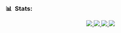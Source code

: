 ### 📊 &nbsp;Stats:

<p align="center">
  <a href="https://github.com/gasti-jm">
    <img src="http://github-profile-summary-cards.vercel.app/api/cards/profile-details?username=Lorwik&theme=transparent" />
  </a>
  <a href="https://github.com/gasti-jm">
    <img src="https://github-readme-streak-stats.herokuapp.com/?user=Lorwik&hide_border=true&card_width=338&theme=transparent" />
  </a>
  <a href="https://github.com/gasti-jm">
    <img src="http://github-profile-summary-cards.vercel.app/api/cards/stats?username=Lorwik&theme=transparent" />
  </a>
  <a href="https://github.com/gasti-jm">
    <img src="https://github-readme-stats.vercel.app/api/top-langs/?username=Lorwik&hide_progress=false&card_width=699&theme=transparent"/>
  </a>
</p>
